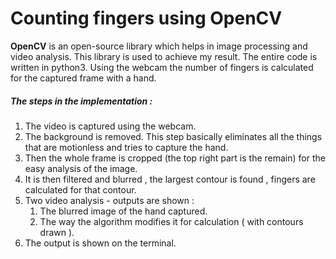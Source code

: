 # Counting fingers using OpenCV

**OpenCV** is an open-source library which helps in image processing and video analysis. This library is used to achieve my result. The entire code is written in python3.
Using the webcam the number of fingers is calculated for the captured frame with a hand.

##### The steps in the implementation :
1. The video is captured using the webcam.
1. The background is removed. This step basically eliminates all the things that are motionless and tries to capture the hand.
1. Then the whole frame is cropped (the top right part is the remain) for the easy analysis of the image.
1. It is then filtered and blurred , the largest contour is found , fingers are calculated for that contour.
1. Two video analysis - outputs are shown :
    1. The blurred image of the hand captured.
    1. The way the algorithm modifies it for calculation ( with contours drawn ).
1. The output is shown on the terminal.
